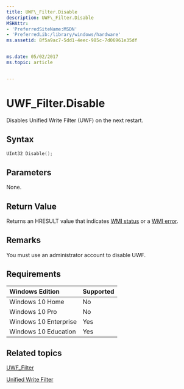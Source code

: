 ```yaml
---
title: UWF\_Filter.Disable
description: UWF\_Filter.Disable
MSHAttr:
- 'PreferredSiteName:MSDN'
- 'PreferredLib:/library/windows/hardware'
ms.assetid: 8f5a9ac7-5dd1-4eec-985c-7d06961e35df


ms.date: 05/02/2017
ms.topic: article


---
```

# UWF\_Filter.Disable

Disables Unified Write Filter (UWF) on the next restart.

## Syntax

```powershell
UInt32 Disable();
```

## Parameters

None.

## Return Value

Returns an HRESULT value that indicates [WMI status](/windows/win32/wmisdk/wmi-non-error-constants) or a [WMI error](/windows/win32/wmisdk/wmi-error-constants).

## Remarks

You must use an administrator account to disable UWF.

## Requirements

| Windows Edition       | Supported |
|:----------------------|:----------|
| Windows 10 Home       | No        |
| Windows 10 Pro        | No        |
| Windows 10 Enterprise | Yes       |
| Windows 10 Education  | Yes       |

## Related topics

[UWF\_Filter](uwf-filter.md)

[Unified Write Filter](unified-write-filter.md)